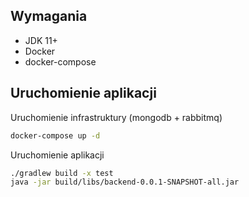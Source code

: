 ## Wymagania

- JDK 11+
- Docker
- docker-compose

## Uruchomienie aplikacji

Uruchomienie infrastruktury (mongodb + rabbitmq)

```bash
docker-compose up -d
```

Uruchomienie aplikacji

```bash
./gradlew build -x test
java -jar build/libs/backend-0.0.1-SNAPSHOT-all.jar
```
